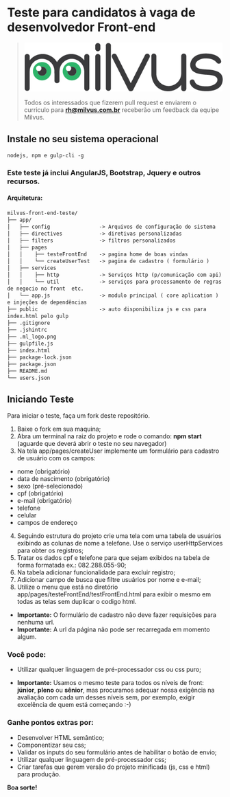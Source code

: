 # Teste para candidatos à vaga de desenvolvedor Front-end

> [![Milvus](ml_logo.png)](https://milvus.com.br)
>
> Todos os interessados que fizerem pull request e enviarem o curriculo para **rh@milvus.com.br** receberão um feedback da equipe Milvus.

## Instale no seu sistema operacional
    nodejs, npm e gulp-cli -g

### Este teste já inclui AngularJS, Bootstrap, Jquery e outros recursos.
#### Arquitetura:

```
milvus-front-end-teste/
├── app/
│   ├── config                -> Arquivos de configuração do sistema
│   ├── directives            -> diretivas personalizadas
│   ├── filters               -> filtros personalizados
│   ├── pages                 
│   │    ├── testeFrontEnd    -> pagina home de boas vindas
│   │    └── createUserTest   -> pagina de cadastro ( formulário )
│   ├── services              
│   │    ├── http             -> Serviços http (p/comunicação com api)
│   │    └── util             -> serviços para processamento de regras de negocio no front  etc.
│   └── app.js                -> modulo principal ( core aplication ) e injeções de dependências
├── public                    -> auto disponibiliza js e css para index.html pelo gulp
├── .gitignore                
├── .jshintrc
├── .ml_logo.png
├── gulpfile.js
├── index.html
├── package-lock.json
├── package.json
├── README.md
└── users.json
```
 ## Iniciando Teste

Para iniciar o teste, faça um fork deste repositório.

1. Baixe o fork em sua maquina;
2. Abra um terminal na raiz do projeto e rode o comando: **npm start** (aguarde que deverá abrir o teste no seu navegador) 
3. Na tela app/pages/createUser implemente um formulário para cadastro de usuário com os campos:
 - nome (obrigatório)
 - data de nascimento (obrigatório)
 - sexo (pré-selecionado)
 - cpf (obrigatório)
 - e-mail (obrigatório)
 - telefone 
 -  celular
 -  campos de endereço
4. Seguindo estrutura do projeto crie uma tela com uma tabela de usuários exibindo as colunas de nome a telefone. Use o serviço userHttpServices para obter os registros;
5. Tratar os dados cpf e telefone para que sejam exibidos na tabela de forma formatada ex.: 082.288.055-90;
6. Na tabela adicionar funcionalidade para excluir registro;
7. Adicionar campo de busca que filtre usuários por nome e e-mail;
8. Utilize o menu que está no diretório app/pages/testeFrontEnd/testFrontEnd.html para exibir o mesmo em todas as telas sem duplicar o codigo html.

* **Importante:** O formulário de cadastro não deve fazer requisições para nenhuma url.
* **Importante:** A url da página não pode ser recarregada em momento algum.

### Você pode:

* Utilizar qualquer linguagem de pré-processador css ou css puro;

* **Importante:** Usamos o mesmo teste para todos os níveis de front: **júnior**, **pleno** ou **sênior**, mas procuramos adequar nossa exigência na avaliação com cada um desses níveis sem, por exemplo, exigir excelência de quem está começando :-)

### Ganhe pontos extras por:

* Desenvolver HTML semântico;
* Componentizar seu css;
* Validar os inputs do seu formulário antes de habilitar o botão de envio;
* Utilizar qualquer linguagem de pré-processador css;
* Criar tarefas que gerem versão do projeto minificada (js, css e html) para produção.

**Boa sorte!**